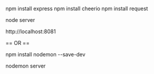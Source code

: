 
npm install express
npm install cheerio
npm install request


node server

http://localhost:8081

== OR ==

npm install nodemon --save-dev

nodemon server